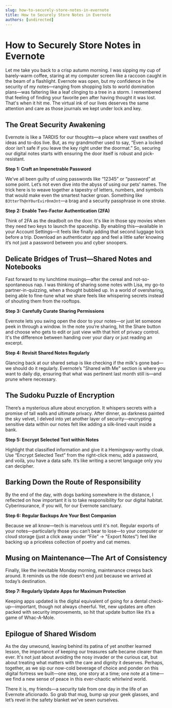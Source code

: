 ```yaml
---
slug: how-to-securely-store-notes-in-evernote
title: How to Securely Store Notes in Evernote
authors: [undirected]
---
```



# How to Securely Store Notes in Evernote

Let me take you back to a crisp autumn morning. I was sipping my cup of barely-warm coffee, staring at my computer screen like a raccoon caught in the beam of a flashlight. Evernote was open, but my confidence in the security of my notes—ranging from shopping lists to world domination plans—was faltering like a leaf clinging to a tree in a storm. I remembered that feeling of finding your favorite pen after having thought it was lost. That's when it hit me. The virtual ink of our lives deserves the same attention and care as those journals we kept under lock and key.

## The Great Security Awakening

Evernote is like a TARDIS for our thoughts—a place where vast swathes of ideas and to-dos live. But, as my grandmother used to say, “Even a locked door isn’t safe if you leave the key right under the doormat.” So, securing our digital notes starts with ensuring the door itself is robust and pick-resistant.

**Step 1: Craft an Impenetrable Password**

We’ve all been guilty of using passwords like “12345” or “password” at some point. Let’s not even dive into the abyss of using our pets' names. The trick here is to weave together a tapestry of letters, numbers, and symbols that would make even the smartest hacker groan. Something like `B3tterTh@nY0urEvir0nm3nt`—a brag and a security passphrase in one stroke.

**Step 2: Enable Two-Factor Authentication (2FA)**

Think of 2FA as the deadbolt on the door. It's like in those spy movies when they need two keys to launch the spaceship. By enabling this—available in your Account Settings—it feels like finally adding that second luggage lock before a trip. Download an authenticator app and feel a little safer knowing it’s not just a password between you and cyber snoopers.

## Delicate Bridges of Trust—Shared Notes and Notebooks

Fast forward to my lunchtime musings—after the cereal and not-so-spontaneous nap. I was thinking of sharing some notes with Lisa, my go-to partner-in-quizzing, when a thought bubbled up. In a world of oversharing, being able to fine-tune what we share feels like whispering secrets instead of shouting them from the rooftops.

**Step 3: Carefully Curate Sharing Permissions**

Evernote lets you swing open the door to your notes—or just let someone peek in through a window. In the note you’re sharing, hit the Share button and choose who gets to edit or just view with that hint of privacy control. It's the difference between handing over your diary or just reading an excerpt.

**Step 4: Revisit Shared Notes Regularly**

Glancing back at our shared setup is like checking if the milk's gone bad—we should do it regularly. Evernote’s "Shared with Me" section is where you want to daily dip, ensuring that what was pertinent last month still is—and prune where necessary.

## The Sudoku Puzzle of Encryption
 
There’s a mysterious allure about encryption. It whispers secrets with a promise of tall walls and ultimate privacy. After dinner, as darkness painted the sky velvet, I delved into yet another layer of security—encrypting sensitive data within our notes felt like adding a silk-lined vault inside a bank.

**Step 5: Encrypt Selected Text within Notes**

Highlight that classified information and give it a Hemingway-worthy cloak. Use “Encrypt Selected Text” from the right-click menu, add a password, and voilà, you have a data safe. It’s like writing a secret language only you can decipher.

## Barking Down the Route of Responsibility

By the end of the day, with dogs barking somewhere in the distance, I reflected on how important it is to take responsibility for our digital habitat. Cyberinsurance, if you will, for our Evernote sanctuary.

**Step 6: Regular Backups Are Your Best Companion**

Because we all know—tech is marvelous until it's not. Regular exports of your notes—particularly those you can’t bear to lose—to your computer or cloud storage (just a click away under “File” -> "Export Notes") feel like backing up a priceless collection of poetry and cat memes.

## Musing on Maintenance—The Art of Consistency

Finally, like the inevitable Monday morning, maintenance creeps back around. It reminds us the ride doesn’t end just because we arrived at today’s destination.

**Step 7: Regularly Update Apps for Maximum Protection**

Keeping apps updated is the digital equivalent of going for a dental check-up—important, though not always cheerful. Yet, new updates are often packed with security improvements, so hit that update button like it’s a game of Whac-A-Mole.

## Epilogue of Shared Wisdom

As the day unwound, leaving behind its patina of yet another learned lesson, the importance of keeping our treasures safe became clearer than ever. It's not just about avoiding the nosy invader or the curious cat, but about treating what matters with the care and dignity it deserves. Perhaps, together, as we sip our now-cold beverage of choice and ponder on this digital fortress we built—one step, one story at a time; one note at a time—we find a new sense of peace in this ever-chaotic whirlwind world.

There it is, my friends—a security tale from one day in the life of an Evernote aficionado. So grab that mug, bump up your geek glasses, and let’s revel in the safety blanket we've sewn ourselves.